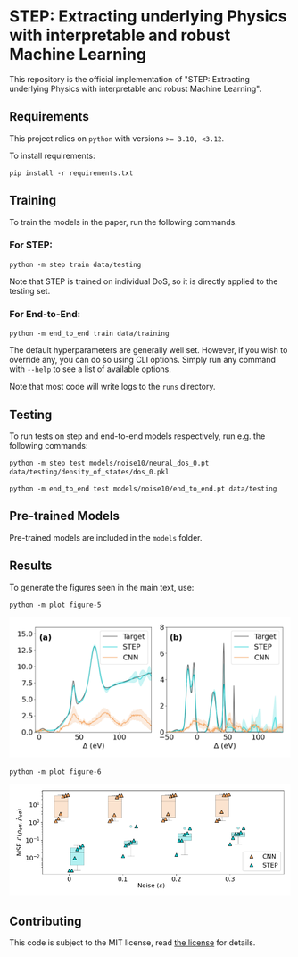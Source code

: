 # STEP: Extracting underlying Physics with interpretable and robust Machine Learning

This repository is the official implementation of "STEP: Extracting underlying Physics with interpretable and robust Machine Learning". 


## Requirements

This project relies on `python` with versions `>= 3.10, <3.12`.

To install requirements:

```setup
pip install -r requirements.txt
```

## Training

To train the models in the paper, run the following commands.

### For STEP:

```train
python -m step train data/testing
```

Note that STEP is trained on individual DoS, so it is directly applied to the testing set.

### For End-to-End:

```train
python -m end_to_end train data/training
```

The default hyperparameters are generally well set. However, if you wish to override any, you can
do so using CLI options. Simply run any command with `--help` to see a list of available options.

Note that most code will write logs to the `runs` directory.
## Testing

To run tests on step and end-to-end models respectively, run e.g. the following commands:

```test
python -m step test models/noise10/neural_dos_0.pt data/testing/density_of_states/dos_0.pkl
```

```test
python -m end_to_end test models/noise10/end_to_end.pt data/testing
```

## Pre-trained Models

Pre-trained models are included in the `models` folder.

## Results

To generate the figures seen in the main text, use:

```plot
python -m plot figure-5
```

![Figure 5 from the main text](./plot/figure_5.png)

```plot
python -m plot figure-6
```

![Figure 6 from the main text](./plot/figure_6.png)

## Contributing

This code is subject to the MIT license, read [the license](./LICENSE) for details.
